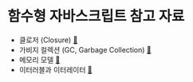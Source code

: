# 함수형 자바스크립트 참고 자료

- 클로저 (Closure) [:link:](closure/README.md)
- 가비지 컬렉션 (GC, Garbage Collection) [:link:](garbageCollection/README.md)
- 메모리 모델 [:link:](memoryModel/README.md)
- 이터러블과 이터레이터 [:link:](iterableAndIterator/README.md)